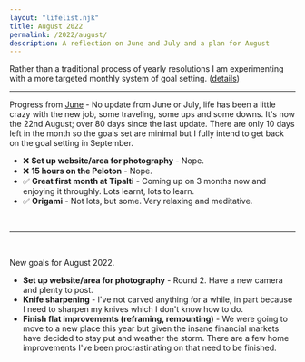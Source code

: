 ```yaml
---
layout: "lifelist.njk"
title: August 2022
permalink: /2022/august/
description: A reflection on June and July and a plan for August
---
```


Rather than a traditional process of yearly resolutions I am experimenting with a more targeted monthly
system of goal setting. ([details](/2021-review-2022-goals))

---

Progress from [June](/2022/june) - No update from June or July, life has been a little crazy with the new job, some traveling, some ups and some downs. It's now the 22nd August; over 80 days since the last
update. There are only 10 days left in the month so the goals set are minimal but I fully intend to get back on the goal setting in September.

- ❌ <strong class="green-background">Set up website/area for photography</strong> - Nope.
- ❌ <strong class="green-background">15 hours on the Peloton</strong> - Nope.
- ✅ <strong class="green-background">Great first month at Tipalti</strong> - Coming up on 3 months now and enjoying it throughly. Lots learnt, lots to learn.
- ✅ <strong class="green-background">Origami</strong> - Not lots, but some. Very relaxing and meditative.

<br />

---

<br />

New goals for August 2022.

- <strong class="green-background">Set up website/area for photography</strong> - Round 2. Have a new camera and plenty to post.
- <strong class="green-background">Knife sharpening</strong> - I've not carved anything for a while, in part because I need to sharpen my knives which I don't know how to do.
- <strong class="green-background">Finish flat improvements (reframing, remounting)</strong> - We were going to move to a new place this year but given the insane financial markets have decided to stay put and weather the storm. There are a few home improvements I've been procrastinating on that need to be finished.
